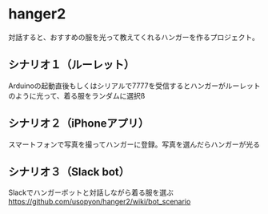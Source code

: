 # hanger2

対話すると、おすすめの服を光って教えてくれるハンガーを作るプロジェクト。

## シナリオ１（ルーレット）

Arduinoの起動直後もしくはシリアルで7777を受信するとハンガーがルーレットのように光って、着る服をランダムに選択ß

## シナリオ２（iPhoneアプリ）

スマートフォンで写真を撮ってハンガーに登録。写真を選んだらハンガーが光る

## シナリオ３（Slack bot）

Slackでハンガーボットと対話しながら着る服を選ぶ
https://github.com/usopyon/hanger2/wiki/bot_scenario
